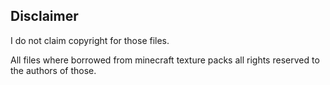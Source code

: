 ## Disclaimer
I do not claim copyright for those files.

All files where borrowed from minecraft texture packs all rights reserved to the authors of those.